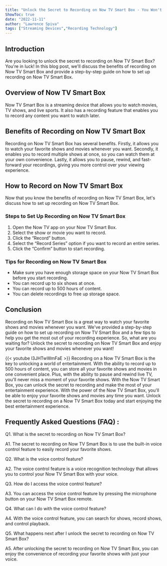 ```yaml
---
title: "Unlock the Secret to Recording on Now TV Smart Box - You Won't Believe What Happens Next!"
ShowToc: true 
date: "2022-11-11"
author: "Lawrence Spiva" 
tags: ["Streaming Devices","Recording Technology"]
---
```

## Introduction
Are you looking to unlock the secret to recording on Now TV Smart Box? You're in luck! In this blog post, we'll discuss the benefits of recording on Now TV Smart Box and provide a step-by-step guide on how to set up recording on Now TV Smart Box.

## Overview of Now TV Smart Box
Now TV Smart Box is a streaming device that allows you to watch movies, TV shows, and live sports. It also has a recording feature that enables you to record any content you want to watch later.

## Benefits of Recording on Now TV Smart Box
Recording on Now TV Smart Box has several benefits. Firstly, it allows you to watch your favorite shows and movies whenever you want. Secondly, it enables you to record multiple shows at once, so you can watch them at your own convenience. Lastly, it allows you to pause, rewind, and fast-forward your recordings, giving you more control over your viewing experience.

## How to Record on Now TV Smart Box
Now that you know the benefits of recording on Now TV Smart Box, let's discuss how to set up recording on Now TV Smart Box.

### Steps to Set Up Recording on Now TV Smart Box
1. Open the Now TV app on your Now TV Smart Box.
2. Select the show or movie you want to record.
3. Click the “Record” button.
4. Select the “Record Series” option if you want to record an entire series.
5. Click the “Confirm” button to start recording.

### Tips for Recording on Now TV Smart Box
- Make sure you have enough storage space on your Now TV Smart Box before you start recording.
- You can record up to six shows at once.
- You can record up to 500 hours of content.
- You can delete recordings to free up storage space.

## Conclusion
Recording on Now TV Smart Box is a great way to watch your favorite shows and movies whenever you want. We've provided a step-by-step guide on how to set up recording on Now TV Smart Box and a few tips to help you get the most out of your recording experience. So, what are you waiting for? Unlock the secret to recording on Now TV Smart Box and enjoy your favorite shows and movies whenever you want!

{{< youtube l3JHTwWmFaE >}} 
Recording on a Now TV Smart Box is the key to unlocking a world of entertainment. With the ability to record up to 500 hours of content, you can store all your favorite shows and movies in one convenient place. Plus, with the ability to pause and rewind live TV, you'll never miss a moment of your favorite shows. With the Now TV Smart Box, you can unlock the secret to recording and make the most of your entertainment experience. With the power of the Now TV Smart Box, you'll be able to enjoy your favorite shows and movies any time you want. Unlock the secret to recording on a Now TV Smart Box today and start enjoying the best entertainment experience.

## Frequently Asked Questions (FAQ) :
Q1. What is the secret to recording on Now TV Smart Box?

A1. The secret to recording on Now TV Smart Box is to use the built-in voice control feature to easily record your favorite shows.

Q2. What is the voice control feature?

A2. The voice control feature is a voice recognition technology that allows you to control your Now TV Smart Box with your voice.

Q3. How do I access the voice control feature?

A3. You can access the voice control feature by pressing the microphone button on your Now TV Smart Box remote.

Q4. What can I do with the voice control feature?

A4. With the voice control feature, you can search for shows, record shows, and control playback.

Q5. What happens next after I unlock the secret to recording on Now TV Smart Box?

A5. After unlocking the secret to recording on Now TV Smart Box, you can enjoy the convenience of recording your favorite shows with just your voice.


